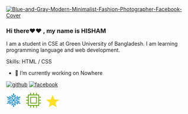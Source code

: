 <a href="https://ibb.co/d0LcLGv"><img src="https://i.ibb.co/4ZYfYPL/Blue-and-Gray-Modern-Minimalist-Fashion-Photographer-Facebook-Cover.jpg" alt="Blue-and-Gray-Modern-Minimalist-Fashion-Photographer-Facebook-Cover" border="0" /></a>
### Hi there❤️❤️ , my name is HISHAM
I am a student in CSE at Green University of Bangladesh. I am learning programming language and web development.

Skills:  HTML / CSS

- 🔭 I’m currently working on Nowhere 


[<img src='https://cdn.jsdelivr.net/npm/simple-icons@3.0.1/icons/github.svg' alt='github' height='40'>](https://github.com/https://github.com/hishamul)  [<img src='https://cdn.jsdelivr.net/npm/simple-icons@3.0.1/icons/facebook.svg' alt='facebook' height='40'>](https://www.facebook.com/https://www.facebook.com/md.hishamulhaque)  

<a href='https://archiveprogram.github.com/'><img src='https://raw.githubusercontent.com/acervenky/animated-github-badges/master/assets/acbadge.gif' width='40' height='40'></a> <a href='https://docs.github.com/en/developers'><img src='https://raw.githubusercontent.com/acervenky/animated-github-badges/master/assets/devbadge.gif' width='40' height='40'></a> <a href='https://stars.github.com/'><img src='https://raw.githubusercontent.com/acervenky/animated-github-badges/master/assets/starbadge.gif' width='35' height='35'></a> 




